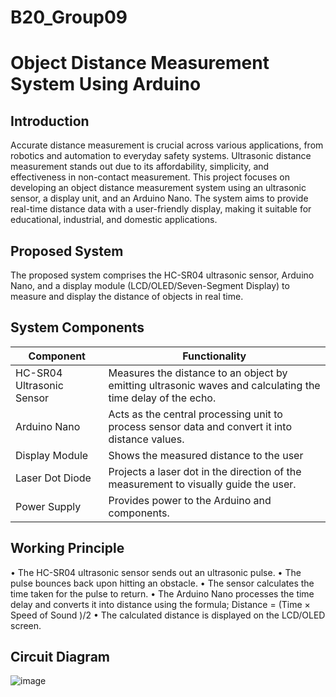 # B20_Group09

# Object Distance Measurement System Using Arduino
## Introduction
Accurate distance measurement is crucial across various applications, from robotics and automation to everyday safety systems. Ultrasonic distance measurement stands out due to its affordability, simplicity, and effectiveness in non-contact measurement. This project focuses on developing an object distance measurement system using an ultrasonic sensor, a display unit, and an Arduino Nano. The system aims to provide real-time distance data with a user-friendly display, making it suitable for educational, industrial, and domestic applications.

## Proposed System
The proposed system comprises the HC-SR04 ultrasonic sensor, Arduino Nano, and a display module (LCD/OLED/Seven-Segment Display) to measure and display the distance of objects in real time.

## System Components
| Component  | Functionality |
| ------------- | ------------- |
| HC-SR04 Ultrasonic Sensor  | Measures the distance to an object by emitting ultrasonic waves and calculating the time delay of the echo.  |
| Arduino Nano  | Acts as the central processing unit to process sensor data and convert it into distance values.  |
| Display Module  | Shows the measured distance to the user  |
| Laser Dot Diode  | Projects a laser dot in the direction of the measurement to visually guide the user.  |
| Power Supply  | Provides power to the Arduino and components.  |

## Working Principle
•	The HC-SR04 ultrasonic sensor sends out an ultrasonic pulse.
•	The pulse bounces back upon hitting an obstacle.
•	The sensor calculates the time taken for the pulse to return.
•	The Arduino Nano processes the time delay and converts it into distance using the formula;
  Distance = (Time × Speed of Sound )/2
•	The calculated distance is displayed on the LCD/OLED screen.

## Circuit Diagram
![image](https://github.com/user-attachments/assets/520c726f-b4b4-4db2-8af0-17fa0da7c39e)

